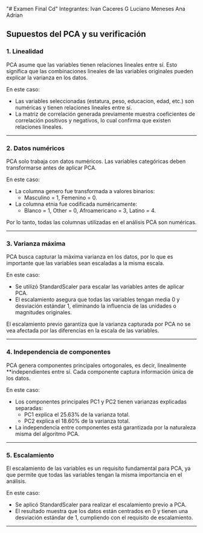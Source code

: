"# Examen Final Cd" 
Integrantes:
Ivan Caceres G
Luciano Meneses
Ana Adrian
## Supuestos del PCA y su verificación

### 1. Linealidad

PCA asume que las variables tienen relaciones lineales entre sí. Esto significa que las combinaciones lineales de las variables originales pueden explicar la varianza en los datos.

En este caso:

- Las variables seleccionadas (estatura, peso, educacion, edad, etc.) son numéricas y tienen relaciones lineales entre sí.
- La matriz de correlación generada previamente muestra coeficientes de correlación positivos y negativos, lo cual confirma que existen relaciones lineales.

---

### 2. Datos numéricos

PCA solo trabaja con datos numéricos. Las variables categóricas deben transformarse antes de aplicar PCA.

En este caso:

- La columna genero fue transformada a valores binarios:
   - Masculino = 1, Femenino = 0.
- La columna etnia fue codificada numéricamente:
   - Blanco = 1, Other = 0, Afroamericano = 3, Latino = 4.

Por lo tanto, todas las columnas utilizadas en el análisis PCA son numéricas.

---

### 3. Varianza máxima

PCA busca capturar la máxima varianza en los datos, por lo que es importante que las variables sean escaladas a la misma escala.

En este caso:

- Se utilizó StandardScaler para escalar las variables antes de aplicar PCA.
- El escalamiento asegura que todas las variables tengan media 0 y desviación estándar 1, eliminando la influencia de las unidades o magnitudes originales.

El escalamiento previo garantiza que la varianza capturada por PCA no se vea afectada por las diferencias en la escala de las variables.

---

### 4. Independencia de componentes

PCA genera componentes principales ortogonales, es decir, linealmente **independientes entre sí. Cada componente captura información única de los datos.

En este caso:

- Los componentes principales PC1 y PC2 tienen varianzas explicadas separadas:
   - PC1 explica el 25.63% de la varianza total.
   - PC2 explica el 18.60% de la varianza total.
- La independencia entre componentes está garantizada por la naturaleza misma del algoritmo PCA.

---

### 5. Escalamiento

El escalamiento de las variables es un requisito fundamental para PCA, ya que permite que todas las variables tengan la misma importancia en el análisis.

En este caso:

- Se aplicó StandardScaler para realizar el escalamiento previo a PCA.
- El resultado muestra que los datos están centrados en 0 y tienen una desviación estándar de 1, cumpliendo con el requisito de escalamiento.

---
